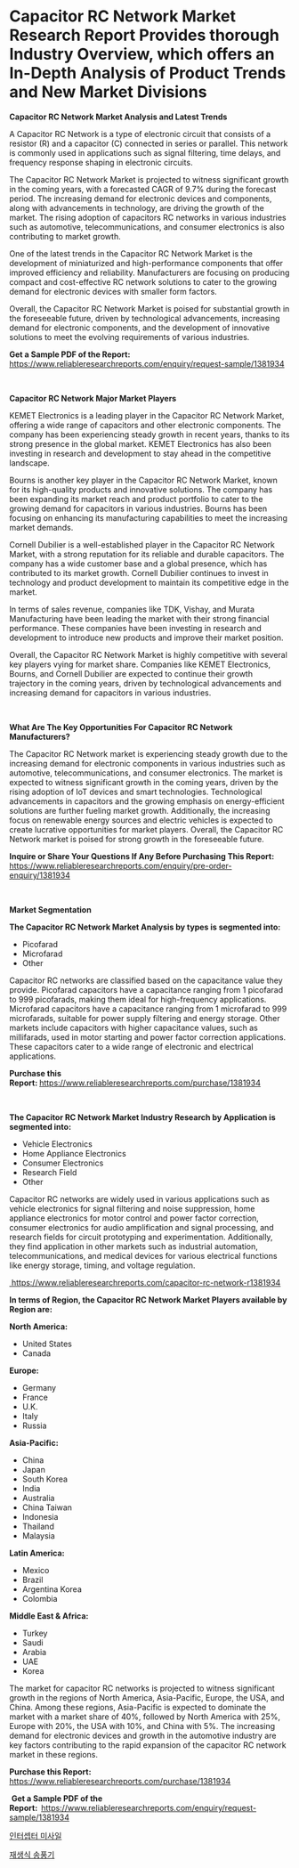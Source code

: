 <p><h1>Capacitor RC Network Market Research Report Provides thorough Industry Overview, which offers an In-Depth Analysis of Product Trends and New Market Divisions</h1></p><p><strong>Capacitor RC Network Market Analysis and Latest Trends</strong></p>
<p><p>A Capacitor RC Network is a type of electronic circuit that consists of a resistor (R) and a capacitor (C) connected in series or parallel. This network is commonly used in applications such as signal filtering, time delays, and frequency response shaping in electronic circuits.</p><p>The Capacitor RC Network Market is projected to witness significant growth in the coming years, with a forecasted CAGR of 9.7% during the forecast period. The increasing demand for electronic devices and components, along with advancements in technology, are driving the growth of the market. The rising adoption of capacitors RC networks in various industries such as automotive, telecommunications, and consumer electronics is also contributing to market growth.</p><p>One of the latest trends in the Capacitor RC Network Market is the development of miniaturized and high-performance components that offer improved efficiency and reliability. Manufacturers are focusing on producing compact and cost-effective RC network solutions to cater to the growing demand for electronic devices with smaller form factors.</p><p>Overall, the Capacitor RC Network Market is poised for substantial growth in the foreseeable future, driven by technological advancements, increasing demand for electronic components, and the development of innovative solutions to meet the evolving requirements of various industries.</p></p>
<p><strong>Get a Sample PDF of the Report:&nbsp;</strong> <a href="https://www.reliableresearchreports.com/enquiry/request-sample/1381934">https://www.reliableresearchreports.com/enquiry/request-sample/1381934</a></p>
<p>&nbsp;</p>
<p><strong>Capacitor RC Network Major Market Players</strong></p>
<p><p>KEMET Electronics is a leading player in the Capacitor RC Network Market, offering a wide range of capacitors and other electronic components. The company has been experiencing steady growth in recent years, thanks to its strong presence in the global market. KEMET Electronics has also been investing in research and development to stay ahead in the competitive landscape.</p><p>Bourns is another key player in the Capacitor RC Network Market, known for its high-quality products and innovative solutions. The company has been expanding its market reach and product portfolio to cater to the growing demand for capacitors in various industries. Bourns has been focusing on enhancing its manufacturing capabilities to meet the increasing market demands.</p><p>Cornell Dubilier is a well-established player in the Capacitor RC Network Market, with a strong reputation for its reliable and durable capacitors. The company has a wide customer base and a global presence, which has contributed to its market growth. Cornell Dubilier continues to invest in technology and product development to maintain its competitive edge in the market.</p><p>In terms of sales revenue, companies like TDK, Vishay, and Murata Manufacturing have been leading the market with their strong financial performance. These companies have been investing in research and development to introduce new products and improve their market position.</p><p>Overall, the Capacitor RC Network Market is highly competitive with several key players vying for market share. Companies like KEMET Electronics, Bourns, and Cornell Dubilier are expected to continue their growth trajectory in the coming years, driven by technological advancements and increasing demand for capacitors in various industries.</p></p>
<p>&nbsp;</p>
<p><strong>What Are The Key Opportunities For Capacitor RC Network Manufacturers?</strong></p>
<p><p>The Capacitor RC Network market is experiencing steady growth due to the increasing demand for electronic components in various industries such as automotive, telecommunications, and consumer electronics. The market is expected to witness significant growth in the coming years, driven by the rising adoption of IoT devices and smart technologies. Technological advancements in capacitors and the growing emphasis on energy-efficient solutions are further fueling market growth. Additionally, the increasing focus on renewable energy sources and electric vehicles is expected to create lucrative opportunities for market players. Overall, the Capacitor RC Network market is poised for strong growth in the foreseeable future.</p></p>
<p><strong>Inquire or Share Your Questions If Any Before Purchasing This Report:</strong> <a href="https://www.reliableresearchreports.com/enquiry/pre-order-enquiry/1381934">https://www.reliableresearchreports.com/enquiry/pre-order-enquiry/1381934</a></p>
<p>&nbsp;</p>
<p><strong>Market Segmentation</strong></p>
<p><strong>The Capacitor RC Network Market Analysis by types is segmented into:</strong></p>
<p><ul><li>Picofarad</li><li>Microfarad</li><li>Other</li></ul></p>
<p><p>Capacitor RC networks are classified based on the capacitance value they provide. Picofarad capacitors have a capacitance ranging from 1 picofarad to 999 picofarads, making them ideal for high-frequency applications. Microfarad capacitors have a capacitance ranging from 1 microfarad to 999 microfarads, suitable for power supply filtering and energy storage. Other markets include capacitors with higher capacitance values, such as millifarads, used in motor starting and power factor correction applications. These capacitors cater to a wide range of electronic and electrical applications.</p></p>
<p><strong>Purchase this Report:&nbsp;</strong><a href="https://www.reliableresearchreports.com/purchase/1381934">https://www.reliableresearchreports.com/purchase/1381934</a></p>
<p>&nbsp;</p>
<p><strong>The Capacitor RC Network Market Industry Research by Application is segmented into:</strong></p>
<p><ul><li>Vehicle Electronics</li><li>Home Appliance Electronics</li><li>Consumer Electronics</li><li>Research Field</li><li>Other</li></ul></p>
<p><p>Capacitor RC networks are widely used in various applications such as vehicle electronics for signal filtering and noise suppression, home appliance electronics for motor control and power factor correction, consumer electronics for audio amplification and signal processing, and research fields for circuit prototyping and experimentation. Additionally, they find application in other markets such as industrial automation, telecommunications, and medical devices for various electrical functions like energy storage, timing, and voltage regulation.</p></p>
<p><a href="https://www.reliableresearchreports.com/capacitor-rc-network-r1381934">&nbsp;https://www.reliableresearchreports.com/capacitor-rc-network-r1381934</a></p>
<p><strong>In terms of Region, the Capacitor RC Network Market Players available by Region are:</strong></p>
<p>
    <p> <strong> North America: </strong>
        <ul>
            <li>United States</li>
            <li>Canada</li>
        </ul>
        </p> 
    <p> <strong> Europe: </strong>
        <ul>
            <li>Germany</li>
            <li>France</li>
            <li>U.K.</li>
            <li>Italy</li>
            <li>Russia</li>
        </ul>
        </p> 
    <p> <strong> Asia-Pacific: </strong>
        <ul>
            <li>China</li>
            <li>Japan</li>
            <li>South Korea</li>
            <li>India</li>
            <li>Australia</li>
            <li>China Taiwan</li>
            <li>Indonesia</li>
            <li>Thailand</li>
            <li>Malaysia</li>
        </ul>
        </p> 
    <p> <strong> Latin America: </strong>
        <ul>
            <li>Mexico</li>
            <li>Brazil</li>
            <li>Argentina Korea</li>
            <li>Colombia</li>
        </ul>
        </p> 
    <p> <strong> Middle East & Africa: </strong>
        <ul>
            <li>Turkey</li>
            <li>Saudi</li>
            <li>Arabia</li>
            <li>UAE</li>
            <li>Korea</li>
        </ul>
    </p>
    </p>
<p><p>The market for capacitor RC networks is projected to witness significant growth in the regions of North America, Asia-Pacific, Europe, the USA, and China. Among these regions, Asia-Pacific is expected to dominate the market with a market share of 40%, followed by North America with 25%, Europe with 20%, the USA with 10%, and China with 5%. The increasing demand for electronic devices and growth in the automotive industry are key factors contributing to the rapid expansion of the capacitor RC network market in these regions.</p></p>
<p><strong>Purchase this Report: </strong><a href="https://www.reliableresearchreports.com/purchase/1381934">https://www.reliableresearchreports.com/purchase/1381934</a></p>
<p>&nbsp;<strong>Get a Sample PDF of the Report:&nbsp;&nbsp;</strong><a href="https://www.reliableresearchreports.com/enquiry/request-sample/1381934">https://www.reliableresearchreports.com/enquiry/request-sample/1381934</a></p>
<p><strong></strong></p>
<p><p><a href="https://medium.com/@carlosrtzkzhj/%EC%9D%B8%ED%84%B0%EC%85%89%ED%84%B0-%EB%AF%B8%EC%82%AC%EC%9D%BC-%EC%8B%9C%EC%9E%A5-%EC%A1%B0%EC%82%AC-%EB%B3%B4%EA%B3%A0%EC%84%9C-2024%EC%97%90%EC%84%9C-2031%EB%85%84%EA%B9%8C%EC%A7%80%EC%9D%98-%EC%97%AD%EC%82%AC%EC%99%80-%EC%98%88%EC%B8%A1-ce2b0b21ef8c">인터셉터 미사일</a></p><p><a href="https://medium.com/@honeypie6456/%EC%9E%AC%EC%83%9D-%EB%B8%94%EB%A1%9C%EC%96%B4-%EC%8B%9C%EC%9E%A5-%EA%B7%9C%EB%AA%A8-cagr-%EB%8F%99%ED%96%A5-2024-2030-d2d4a3104bce">재생식 송풍기</a></p></p>